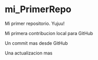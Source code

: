 # mi_PrimerRepo

Mi primer repositorio. Yujuu!

Mi primera contribucion local para GitHub

Un commit mas desde GitHub

Una actualizacion mas
